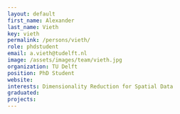 ```yaml
---
layout: default
first_name: Alexander
last_name: Vieth
key: vieth
permalink: /persons/vieth/
role: phdstudent
email: a.vieth@tudelft.nl
image: /assets/images/team/vieth.jpg
organization: TU Delft
position: PhD Student
website: 
interests: Dimensionality Reduction for Spatial Data
graduated:
projects:
---
```

